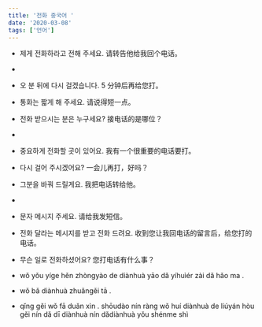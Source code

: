 ```yaml
---
title: '전화 중국어 '
date: '2020-03-08'
tags: ['언어']
---
```


- 제게 전화하라고 전해 주세요. 请转告他给我回个电话。
- 
- 오 분 뒤에 다시 걸겠습니다. 5 分钟后再给您打。
- 통화는 짧게 해 주세요. 请说得短一点。
- 전화 받으시는 분은 누구세요? 接电话的是哪位？
- 
- 중요하게 전화할 곳이 있어요. 我有一个很重要的电话要打。
- 다시 걸어 주시겠어요? 一会儿再打，好吗？
- 그분을 바꿔 드릴게요. 我把电话转给他。
- 
- 문자 메시지 주세요. 请给我发短信。
- 전화 달라는 메시지를 받고 전화 드려요. 收到您让我回电话的留言后，给您打的电话。
- 무슨 일로 전화하셨어요? 您打电话有什么事？

- wǒ yǒu yíge hěn zhòngyào de diànhuà yāo dǎ yíhuìér zài dǎ hǎo ma .
- wǒ bǎ diànhuà zhuǎngěi tā .
- qǐng gěi wǒ fā duǎn xìn . shōudào nín ràng wǒ huí diànhuà de liúyán hòu gěi nín dǎ dī diànhuà nín dǎdiànhuà yǒu shénme shì
<!--stackedit_data:
eyJoaXN0b3J5IjpbLTY0NTI3OTQ0M119
-->